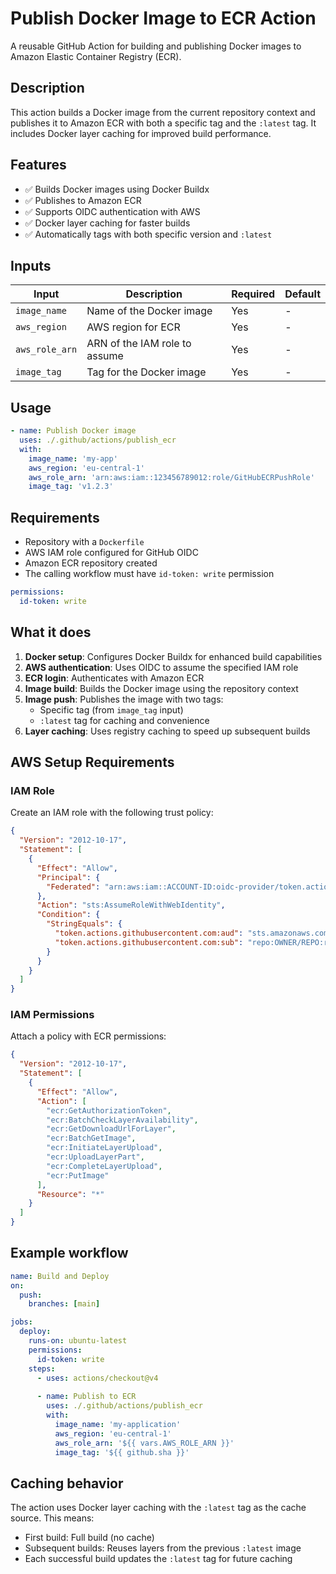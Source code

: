 # Publish Docker Image to ECR Action

A reusable GitHub Action for building and publishing Docker images to Amazon Elastic Container Registry (ECR).

## Description

This action builds a Docker image from the current repository context and publishes it to Amazon ECR with both a specific tag and the `:latest` tag. It includes Docker layer caching for improved build performance.

## Features

- ✅ Builds Docker images using Docker Buildx
- ✅ Publishes to Amazon ECR
- ✅ Supports OIDC authentication with AWS
- ✅ Docker layer caching for faster builds
- ✅ Automatically tags with both specific version and `:latest`

## Inputs

| Input | Description | Required | Default |
|-------|-------------|----------|---------|
| `image_name` | Name of the Docker image | Yes | - |
| `aws_region` | AWS region for ECR | Yes | - |
| `aws_role_arn` | ARN of the IAM role to assume | Yes | - |
| `image_tag` | Tag for the Docker image | Yes | - |

## Usage

```yaml
- name: Publish Docker image
  uses: ./.github/actions/publish_ecr
  with:
    image_name: 'my-app'
    aws_region: 'eu-central-1'
    aws_role_arn: 'arn:aws:iam::123456789012:role/GitHubECRPushRole'
    image_tag: 'v1.2.3'
```

## Requirements

- Repository with a `Dockerfile`
- AWS IAM role configured for GitHub OIDC
- Amazon ECR repository created
- The calling workflow must have `id-token: write` permission

```yaml
permissions:
  id-token: write
```

## What it does

1. **Docker setup**: Configures Docker Buildx for enhanced build capabilities
2. **AWS authentication**: Uses OIDC to assume the specified IAM role
3. **ECR login**: Authenticates with Amazon ECR
4. **Image build**: Builds the Docker image using the repository context
5. **Image push**: Publishes the image with two tags:
   - Specific tag (from `image_tag` input)
   - `:latest` tag for caching and convenience
6. **Layer caching**: Uses registry caching to speed up subsequent builds

## AWS Setup Requirements

### IAM Role
Create an IAM role with the following trust policy:

```json
{
  "Version": "2012-10-17",
  "Statement": [
    {
      "Effect": "Allow",
      "Principal": {
        "Federated": "arn:aws:iam::ACCOUNT-ID:oidc-provider/token.actions.githubusercontent.com"
      },
      "Action": "sts:AssumeRoleWithWebIdentity",
      "Condition": {
        "StringEquals": {
          "token.actions.githubusercontent.com:aud": "sts.amazonaws.com",
          "token.actions.githubusercontent.com:sub": "repo:OWNER/REPO:ref:refs/heads/BRANCH"
        }
      }
    }
  ]
}
```

### IAM Permissions
Attach a policy with ECR permissions:

```json
{
  "Version": "2012-10-17",
  "Statement": [
    {
      "Effect": "Allow",
      "Action": [
        "ecr:GetAuthorizationToken",
        "ecr:BatchCheckLayerAvailability",
        "ecr:GetDownloadUrlForLayer",
        "ecr:BatchGetImage",
        "ecr:InitiateLayerUpload",
        "ecr:UploadLayerPart",
        "ecr:CompleteLayerUpload",
        "ecr:PutImage"
      ],
      "Resource": "*"
    }
  ]
}
```

## Example workflow

```yaml
name: Build and Deploy
on:
  push:
    branches: [main]

jobs:
  deploy:
    runs-on: ubuntu-latest
    permissions:
      id-token: write
    steps:
      - uses: actions/checkout@v4
      
      - name: Publish to ECR
        uses: ./.github/actions/publish_ecr
        with:
          image_name: 'my-application'
          aws_region: 'eu-central-1'
          aws_role_arn: '${{ vars.AWS_ROLE_ARN }}'
          image_tag: '${{ github.sha }}'
```

## Caching behavior

The action uses Docker layer caching with the `:latest` tag as the cache source. This means:
- First build: Full build (no cache)
- Subsequent builds: Reuses layers from the previous `:latest` image
- Each successful build updates the `:latest` tag for future caching
